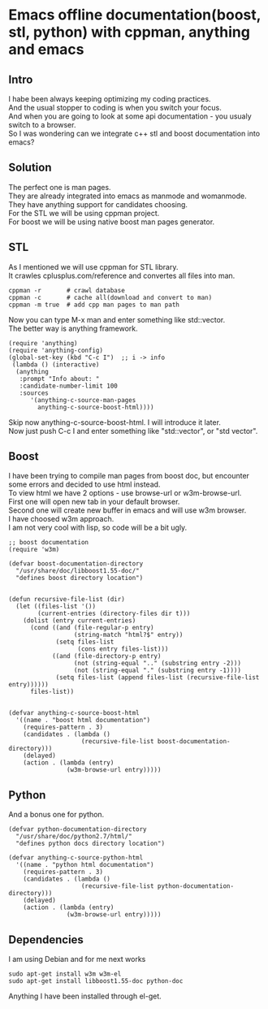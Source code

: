 # Emacs offline documentation(boost, stl, python) with cppman, anything and emacs #
## Intro ##
I habe been always keeping optimizing my coding practices.  
And the usual stopper to coding is when you switch your focus.  
And when you are going to look at some api documentation - you usualy switch to a browser.  
So I was wondering can we integrate c++ stl and boost documentation into emacs?

## Solution ##
The perfect one is man pages.  
They are already integrated into emacs as manmode and womanmode.  
They have anything support for candidates choosing.  
For the STL we will be using cppman project.  
For boost we will be using native boost man pages generator.  

## STL ##
As I mentioned we will use cppman for STL library.  
It crawles cplusplus.com/reference and convertes all files into man.  

    cppman -r       # crawl database
    cppman -c       # cache all(download and convert to man)
    cppman -m true  # add cpp man pages to man path

Now you can type M-x man and enter something like std::vector.  
The better way is anything framework.  

    (require 'anything)
    (require 'anything-config)
    (global-set-key (kbd "C-c I")  ;; i -> info
     (lambda () (interactive)
      (anything
       :prompt "Info about: "
       :candidate-number-limit 100
       :sources
          '(anything-c-source-man-pages
            anything-c-source-boost-html))))

Skip now anything-c-source-boost-html. I will introduce it later.  
Now just push C-c I and enter something like "std::vector", or "std vector".  

## Boost ##
I have been trying to compile man pages from boost doc, but encounter some errors and decided to use html instead.  
To view html we have 2 options - use browse-url or w3m-browse-url.  
First one will open new tab in your default browser.  
Second one will create new buffer in emacs and will use w3m browser.  
I have choosed w3m approach.  
I am not very cool with lisp, so code will be a bit ugly.  

    ;; boost documentation
    (require 'w3m)
    
    (defvar boost-documentation-directory
      "/usr/share/doc/libboost1.55-doc/"
      "defines boost directory location")
    
    
    (defun recursive-file-list (dir)
      (let ((files-list '())
            (current-entries (directory-files dir t)))
        (dolist (entry current-entries)
          (cond ((and (file-regular-p entry)
                      (string-match "html?$" entry))
                 (setq files-list
                       (cons entry files-list)))
                ((and (file-directory-p entry)
                      (not (string-equal ".." (substring entry -2)))
                      (not (string-equal "." (substring entry -1))))
                 (setq files-list (append files-list (recursive-file-list entry))))))
          files-list))
    
    
    (defvar anything-c-source-boost-html
      '((name . "boost html documentation")
        (requires-pattern . 3)
        (candidates . (lambda ()
                        (recursive-file-list boost-documentation-directory)))
        (delayed)
        (action . (lambda (entry)
                    (w3m-browse-url entry)))))
    
## Python ##
And a bonus one for python.  

    (defvar python-documentation-directory
      "/usr/share/doc/python2.7/html/"
      "defines python docs directory location")
    
    (defvar anything-c-source-python-html
      '((name . "python html documentation")
        (requires-pattern . 3)
        (candidates . (lambda ()
                        (recursive-file-list python-documentation-directory)))
        (delayed)
        (action . (lambda (entry)
                    (w3m-browse-url entry)))))

## Dependencies ##
I am using Debian and for me next works

    sudo apt-get install w3m w3m-el
    sudo apt-get install libboost1.55-doc python-doc 

Anything I have been installed through el-get.
